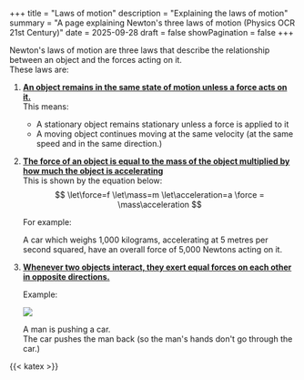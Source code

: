 +++
title = "Laws of motion"
description = "Explaining the laws of motion"
summary = "A page explaining Newton's three laws of motion (Physics OCR 21st Century)"
date = 2025-09-28
draft = false
showPagination = false
+++

Newton's laws of motion are three laws that describe the relationship between an object and the forces acting on it.\
These laws are:
1) <u>__An object remains in the same state of motion unless a force acts on it.__</u>\
This means:
    * A stationary object remains stationary unless a force is applied to it
    * A moving object continues moving at the same velocity (at the same speed and in the same direction.)
2) <u>__The force of an object is equal to the mass of the object multiplied by how much the object is accelerating__</u>\
This is shown by the equation below:
$$ 
\let\force=f \let\mass=m \let\acceleration=a
\force = \mass\acceleration 
$$

    For example:

    A car which weighs 1,000 kilograms, accelerating at 5 metres per second squared, have an overall force of 5,000 Newtons acting on it. 

3) <u>__Whenever two objects interact, they exert equal forces on each other in opposite directions.__</u>

    Example:

    ![](/images/gcse-revision/motion/man_pushing_car.png)

    A man is pushing a car.\
    The car pushes the man back (so the man's hands don't go through the car.)


{{< katex >}}